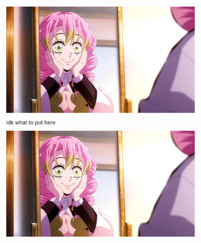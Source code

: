 ![image](https://github.com/cxrberus/cxrberus/blob/a540b0f66de10c790a8860c3e489e1619879a552/static-assets-upload11220295420961656185.gif)




idk what to put here





![imagine](https://github.com/cxrberus/cxrberus/blob/a540b0f66de10c790a8860c3e489e1619879a552/static-assets-upload11220295420961656185.gif)

⠀⠀

